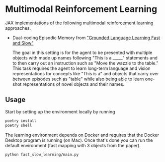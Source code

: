 # Multimodal Reinforcement Learning

JAX implementations of the following multimodal reinforcement learning approaches.

- Dual-coding Episodic Memory from ["Grounded Language Learning Fast and Slow"](https://arxiv.org/pdf/2009.01719.pdf)

    The goal in this setting is for the agent to be presented with multiple objects with made up names following "This is a \_____" statements and to then carry out an instruction such as "Move the wazzle to the table." This task requires the agent to learn long-term language and vision representations for concepts like "This is a" and objects that carry over between episodes such as "table" while also being able to learn one-shot representations of novel objects and their names.

## Usage

Start by setting up the environment locally by running
```bash
poetry install
poetry shell
```

The learning environment depends on Docker and requires that the Docker Desktop program is running (on Mac). Once that's done you can run the default environment (fast mapping with 3 objects from the paper).

```bash
python fast_slow_learning/main.py
```
